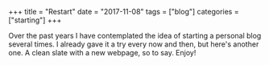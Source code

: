 +++
title = "Restart"
date = "2017-11-08"
tags = ["blog"]
categories = ["starting"]
+++

Over the past years I have contemplated the idea of starting a personal blog several times. I already gave it a try every now and then, but here's another one. A clean slate with a new webpage, so to say. Enjoy!